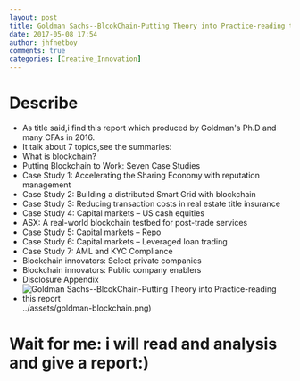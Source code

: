 ```yaml
---
layout: post
title: Goldman Sachs--BlcokChain-Putting Theory into Practice-reading this report
date: 2017-05-08 17:54
author: jhfnetboy
comments: true
categories: [Creative_Innovation]
---
```

# Describe
+ As title said,i find this report which produced by Goldman's Ph.D and many CFAs in 2016.
+ It talk about 7 topics,see the summaries:
+ What is blockchain? 
+ Putting Blockchain to Work: Seven Case Studies 
+ Case Study 1: Accelerating the Sharing Economy with reputation management 
+ Case Study 2: Building a distributed Smart Grid with blockchain 
+ Case Study 3: Reducing transaction costs in real estate title insurance 
+ Case Study 4: Capital markets – US cash equities 
+ ASX: A real-world blockchain testbed for post-trade services 
+ Case Study 5: Capital markets – Repo 
+ Case Study 6: Capital markets – Leveraged loan trading 
+ Case Study 7: AML and KYC Compliance 
+ Blockchain innovators: Select private companies 
+ Blockchain innovators: Public company enablers 
+ Disclosure Appendix 
+ ![Goldman Sachs--BlcokChain-Putting Theory into Practice-reading this report]()../assets/goldman-blockchain.png) 
# Wait for me: i will read and analysis and give a report:)
